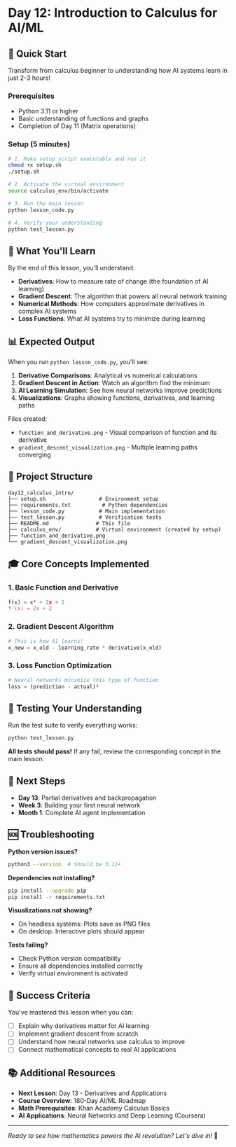 # Day 12: Introduction to Calculus for AI/ML

## 🎯 Quick Start

Transform from calculus beginner to understanding how AI systems learn in just 2-3 hours!

### Prerequisites
- Python 3.11 or higher
- Basic understanding of functions and graphs
- Completion of Day 11 (Matrix operations)

### Setup (5 minutes)

```bash
# 1. Make setup script executable and run it
chmod +x setup.sh
./setup.sh

# 2. Activate the virtual environment
source calculus_env/bin/activate

# 3. Run the main lesson
python lesson_code.py

# 4. Verify your understanding
python test_lesson.py
```

## 🧠 What You'll Learn

By the end of this lesson, you'll understand:
- **Derivatives**: How to measure rate of change (the foundation of AI learning)
- **Gradient Descent**: The algorithm that powers all neural network training
- **Numerical Methods**: How computers approximate derivatives in complex AI systems
- **Loss Functions**: What AI systems try to minimize during learning

## 📊 Expected Output

When you run `python lesson_code.py`, you'll see:

1. **Derivative Comparisons**: Analytical vs numerical calculations
2. **Gradient Descent in Action**: Watch an algorithm find the minimum
3. **AI Learning Simulation**: See how neural networks improve predictions
4. **Visualizations**: Graphs showing functions, derivatives, and learning paths

Files created:
- `function_and_derivative.png` - Visual comparison of function and its derivative
- `gradient_descent_visualization.png` - Multiple learning paths converging

## 🔧 Project Structure

```
day12_calculus_intro/
├── setup.sh                 # Environment setup
├── requirements.txt          # Python dependencies  
├── lesson_code.py           # Main implementation
├── test_lesson.py           # Verification tests
├── README.md               # This file
├── calculus_env/           # Virtual environment (created by setup)
├── function_and_derivative.png
└── gradient_descent_visualization.png
```

## 🎓 Core Concepts Implemented

### 1. Basic Function and Derivative
```python
f(x) = x² + 2x + 1
f'(x) = 2x + 2
```

### 2. Gradient Descent Algorithm
```python
# This is how AI learns!
x_new = x_old - learning_rate * derivative(x_old)
```

### 3. Loss Function Optimization
```python
# Neural networks minimize this type of function
loss = (prediction - actual)²
```

## 🧪 Testing Your Understanding

Run the test suite to verify everything works:

```bash
python test_lesson.py
```

**All tests should pass!** If any fail, review the corresponding concept in the main lesson.

## 🚀 Next Steps

- **Day 13**: Partial derivatives and backpropagation
- **Week 3**: Building your first neural network
- **Month 1**: Complete AI agent implementation

## 🆘 Troubleshooting

**Python version issues?**
```bash
python3 --version  # Should be 3.11+
```

**Dependencies not installing?**
```bash
pip install --upgrade pip
pip install -r requirements.txt
```

**Visualizations not showing?**
- On headless systems: Plots save as PNG files
- On desktop: Interactive plots should appear

**Tests failing?**
- Check Python version compatibility
- Ensure all dependencies installed correctly
- Verify virtual environment is activated

## 🎉 Success Criteria

You've mastered this lesson when you can:
- [ ] Explain why derivatives matter for AI learning
- [ ] Implement gradient descent from scratch
- [ ] Understand how neural networks use calculus to improve
- [ ] Connect mathematical concepts to real AI applications

## 📚 Additional Resources

- **Next Lesson**: Day 13 - Derivatives and Applications
- **Course Overview**: 180-Day AI/ML Roadmap
- **Math Prerequisites**: Khan Academy Calculus Basics
- **AI Applications**: Neural Networks and Deep Learning (Coursera)

---

*Ready to see how mathematics powers the AI revolution? Let's dive in!* 🚀
